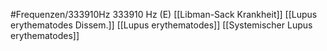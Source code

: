 #Frequenzen/333910Hz
333910 Hz (E)
[[Libman-Sack Krankheit]]
[[Lupus erythematodes Dissem.]]
[[Lupus erythematodes]]
[[Systemischer Lupus erythematodes]]